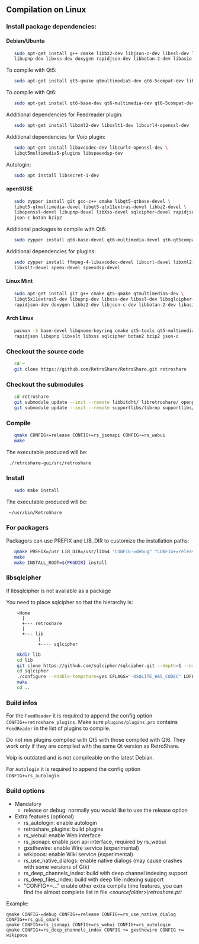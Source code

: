 
## Compilation on Linux


### Install package dependencies:
#### Debian/Ubuntu
```bash
   sudo apt-get install g++ cmake libbz2-dev libjson-c-dev libssl-dev libsqlcipher-dev \
   libupnp-dev libxss-dev doxygen rapidjson-dev libbotan-2-dev libasio-dev
```

To compile with Qt5:
```bash
   sudo apt-get install qt5-qmake qtmultimedia5-dev qt6-5compat-dev libqt5x11extras5-dev
```

To compile with Qt6:
```bash
   sudo apt-get install qt6-base-dev qt6-multimedia-dev qt6-5compat-dev
```

Additional dependencies for Feedreader plugin:
```bash
   sudo apt-get install libxml2-dev libxslt1-dev libcurl4-openssl-dev
```

Additional dependencies for Voip plugin:
```bash
   sudo apt-get install libavcodec-dev libcurl4-openssl-dev \
   libqt5multimedia5-plugins libspeexdsp-dev
```

Autologin:
```bash
   sudo apt install libsecret-1-dev
```

#### openSUSE
```bash
   sudo zypper install git gcc-c++ cmake libqt5-qtbase-devel \
   libqt5-qtmultimedia-devel libqt5-qtx11extras-devel libbz2-devel \
   libopenssl-devel libupnp-devel libXss-devel sqlcipher-devel rapidjson-devel \
   json-c botan bzip2
```

Additional packages to compile with Qt6:
```bash
   sudo zypper install qt6-base-devel qt6-multimedia-devel qt6-qt5compat-devel
```

Additional dependencies for plugins:
```bash
   sudo zypper install ffmpeg-4-libavcodec-devel libcurl-devel libxml2-devel \
   libxslt-devel speex-devel speexdsp-devel
```

#### Linux Mint
```bash
   sudo apt-get install git g++ cmake qt5-qmake qtmultimedia5-dev \
   libqt5x11extras5-dev libupnp-dev libxss-dev libssl-dev libsqlcipher-dev \
   rapidjson-dev doxygen libbz2-dev libjson-c-dev libbotan-2-dev libasio-dev
```

#### Arch Linux
```bash
   pacman -S base-devel libgnome-keyring cmake qt5-tools qt5-multimedia qt5-x11extras \
   rapidjson libupnp libxslt libxss sqlcipher botan2 bzip2 json-c
```

### Checkout the source code
```bash
   cd ~ 
   git clone https://github.com/RetroShare/RetroShare.git retroshare
```

### Checkout the submodules
```bash
   cd retroshare
   git submodule update --init --remote libbitdht/ libretroshare/ openpgpsdk/ retroshare-webui/ 
   git submodule update --init --remote supportlibs/librnp supportlibs/restbed supportlibs/rapidjson
```

### Compile
```bash
   qmake CONFIG+=release CONFIG+=rs_jsonapi CONFIG+=rs_webui
   make
```

The executable produced will be:  
```bash
 ./retroshare-gui/src/retroshare
```

### Install
```bash
   sudo make install
```

The executable produced will be:  
```bash
 ~/usr/bin/RetroShare  
```

### For packagers

Packagers can use PREFIX and LIB\_DIR to customize the installation paths:
```bash
   qmake PREFIX=/usr LIB_DIR=/usr/lib64 "CONFIG-=debug" "CONFIG+=release"
   make
   make INSTALL_ROOT=${PKGDIR} install
```
 
 
### libsqlcipher
If libsqlcipher is not available as a package

You need to place sqlcipher so that the hierarchy is:

        ~Home
          |
          +--- retroshare
          |
          +--- lib
                |
                +---- sqlcipher
```bash
	mkdir lib
	cd lib
	git clone https://github.com/sqlcipher/sqlcipher.git --depth=1 --branch v3.4.1
	cd sqlcipher
	./configure --enable-tempstore=yes CFLAGS="-DSQLITE_HAS_CODEC" LDFLAGS="-lcrypto"
	make
	cd ..
```

### Build infos

For the `FeedReader` it is required to append the config option `CONFIG+=retroshare_plugins`.
Make sure `plugins/plugins.pro` contains `FeedReader` in the list of plugins to compile. 

Do not mix plugins compiled with Qt5 with those compiled with Qt6. They work only if they are compiled
with the same Qt version as RetroShare.

Voip is outdated and is not compileable on the latest Debian.

For `Autologin` it is required to append the config option `CONFIG+=rs_autologin`.


### Build options

* Mandatory
  * release or debug:			normally you would like to use the release option
* Extra features (optional)
  * rs_autologin:				enable autologin
  * retroshare_plugins:			build plugins
  * rs_webui:					enable Web interface
  * rs_jsonapi:					enable json api interface, required by rs_webui
  * gxsthewire:					enable Wire service (experimental)
  * wikipoos:					enable Wiki service (experimental)
  * rs_use_native_dialogs:		enable native dialogs (may cause crashes with some versions of Gtk)
  * rs_deep_channels_index:		build with deep channel indexing support
  * rs_deep_files_index:		build with deep file indexing support
  * "CONFIG+=..."				enable other extra compile time features, you can find the almost complete list in file *&lt;sourcefolder&gt;\retroshare.pri*

Example:

```batch
qmake CONFIG-=debug CONFIG+=release CONFIG+=rs_use_native_dialog CONFIG+=rs_gui_cmark
qmake CONFIG+=rs_jsonapi CONFIG+=rs_webui CONFIG+=rs_autologin
qmake CONFIG+=rs_deep_channels_index CONFIG += gxsthewire CONFIG += wikipoos
```

